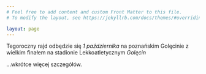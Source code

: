 ```yaml
---
# Feel free to add content and custom Front Matter to this file.
# To modify the layout, see https://jekyllrb.com/docs/themes/#overriding-theme-defaults

layout: page
---
```


Tegoroczny rajd odbędzie się *1 października* na poznańskim Golęcinie z wielkim finałem
na stadionie Lekkoatletycznym _Golęcin_


...wkrótce więcej szczegółów.